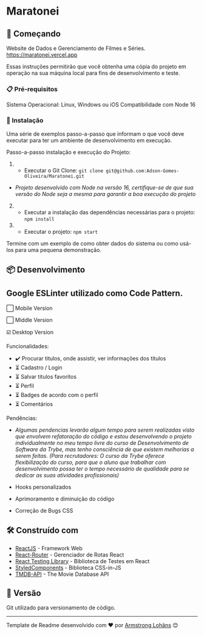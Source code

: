 # Maratonei

## 🚀 Começando

Website de Dados e Gerenciamento de Filmes e Séries.
https://maratonei.vercel.app

Essas instruções permitirão que você obtenha uma cópia do projeto em operação na sua máquina local para fins de desenvolvimento e teste.

### 📋 Pré-requisitos

Sistema Operacional: Linux, Windows ou iOS
Compatibilidade com Node 16

### 🔧 Instalação

Uma série de exemplos passo-a-passo que informam o que você deve executar para ter um ambiente de desenvolvimento em execução.

Passo-a-passo instalação e execução do Projeto:

1. - Executar o Git Clone: `git clone git@github.com:Adson-Gomes-Oliveira/Maratonei.git`
- _Projeto desenvolvido com Node na versão 16, certifique-se de que sua versão do Node seja a mesma para garantir a boa execução do projeto_
2. - Executar a instalação das dependências necessárias para o projeto: `npm install`
3. - Executar o projeto: `npm start`

Termine com um exemplo de como obter dados do sistema ou como usá-los para uma pequena demonstração.

## 📦 Desenvolvimento

Google ESLinter utilizado como Code Pattern.
---------------------------------------------

:white_large_square: Mobile Version

:white_large_square: Middle Version

☑️ Desktop Version

Funcionalidades:

- ✔️ Procurar titulos, onde assistir, ver informações dos titulos
- :hourglass_flowing_sand: Cadastro / Login
- :hourglass_flowing_sand: Salvar titulos favoritos
- :hourglass_flowing_sand: Perfil
- :hourglass_flowing_sand: Badges de acordo com o perfil
- :hourglass_flowing_sand: Comentários

Pendências:

- _Algumas pendencias levarão algum tempo para serem realizadas visto que envolvem refatoração do código e estou desenvolvendo o projeto individualmente no meu tempo livre do curso de Desenvolvimento de Software da Trybe, mas tenho consciência de que existem melhorias a serem feitas. (Para recrutadores: O curso da Trybe oferece flexibilização do curso, para que o aluno que trabalhar com desenvolvimento possa ter o tempo necessário de qualidade para se dedicar as suas atividades profissionais)_

- Hooks personalizados
- Aprimoramento e diminuição do código
- Correção de Bugs CSS

## 🛠️ Construído com

* [ReactJS](https://pt-br.reactjs.org/) - Framework Web
* [React-Router](https://reactrouter.com/) - Gerenciador de Rotas React
* [React Testing Library](https://testing-library.com/) - Biblioteca de Testes em React
* [StyledComponents](https://styled-components.com/) - Biblioteca CSS-in-JS
* [TMDB-API](https://developers.themoviedb.org/3/getting-started/introduction) - The Movie Database API

## 📌 Versão

Git utilizado para versionamento de código.

---
Template de Readme desenvolvido com ❤️ por [Armstrong Lohãns](https://gist.github.com/lohhans) 😊

